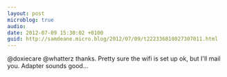 ```yaml
---
layout: post
microblog: true
audio: 
date: 2012-07-09 15:30:02 +0100
guid: http://samdeane.micro.blog/2012/07/09/t222336818027307011.html
---
```

@doxiecare @whatterz thanks. Pretty sure the wifi is set up ok, but I'll mail you. Adapter sounds good...
